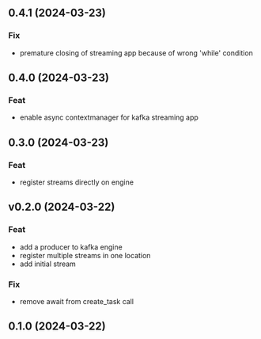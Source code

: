 ## 0.4.1 (2024-03-23)

### Fix

- premature closing of streaming app because of wrong 'while' condition

## 0.4.0 (2024-03-23)

### Feat

- enable async contextmanager for kafka streaming app

## 0.3.0 (2024-03-23)

### Feat

- register streams directly on engine

## v0.2.0 (2024-03-22)

### Feat

- add a producer to kafka engine
- register multiple streams in one location
- add initial stream

### Fix

- remove await from create_task call

## 0.1.0 (2024-03-22)
